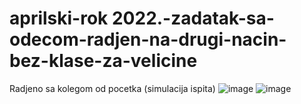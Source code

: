 # aprilski-rok 2022.-zadatak-sa-odecom-radjen-na-drugi-nacin-bez-klase-za-velicine
Radjeno sa kolegom od pocetka (simulacija ispita)
![image](https://user-images.githubusercontent.com/96747833/172085757-a787ef13-4423-4645-9e15-b7e843dc2c5f.png)
![image](https://user-images.githubusercontent.com/96747833/172085792-ca7e2294-a38f-41a9-8033-12e2060ef4f1.png)
